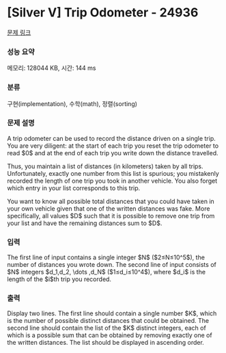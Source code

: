 # [Silver V] Trip Odometer - 24936 

[문제 링크](https://www.acmicpc.net/problem/24936) 

### 성능 요약

메모리: 128044 KB, 시간: 144 ms

### 분류

구현(implementation), 수학(math), 정렬(sorting)

### 문제 설명

<p>A trip odometer can be used to record the distance driven on a single trip. You are very diligent: at the start of each trip you reset the trip odometer to read $0$ and at the end of each trip you write down the distance travelled.</p>

<p>Thus, you maintain a list of distances (in kilometers) taken by all trips. Unfortunately, exactly one number from this list is spurious; you mistakenly recorded the length of one trip you took in another vehicle. You also forget which entry in your list corresponds to this trip.</p>

<p>You want to know all possible total distances that you could have taken in your own vehicle given that one of the written distances was fake. More specifically, all values $D$ such that it is possible to remove one trip from your list and have the remaining distances sum to $D$.</p>

### 입력 

 <p>The first line of input contains a single integer $N$ ($2≤N≤10^5$), the number of distances you wrote down. The second line of input consists of $N$ integers $d_1,d_2, \dots ,d_N$ ($1≤d_i≤10^4$), where $d_i$ is the length of the $i$th trip you recorded.</p>

### 출력 

 <p>Display two lines. The first line should contain a single number $K$, which is the number of possible distinct distances that could be obtained. The second line should contain the list of the $K$ distinct integers, each of which is a possible sum that can be obtained by removing exactly one of the written distances. The list should be displayed in ascending order.</p>

